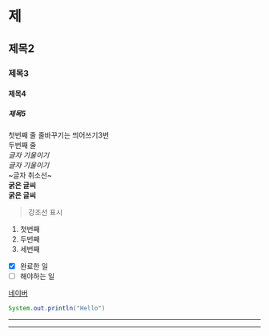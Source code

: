 # 제
## 제목2
### 제목3
#### 제목4
##### 제목5

첫번째 줄 줄바꾸기는 띄어쓰기3번   
두번째 줄   
*글자 기울이기*   
_글자 기울이기_   
~글자 취소선~   
**굵은 글씨**   
__굵은 글씨__   
>강조선 표시   

1. 첫번째   
2. 두번째   
3. 세번째   

- [x] 완료한 일   
- [ ] 해야하는 일

[네이버](https://www.naver.com)
```java
System.out.println("Hello")
```

***
---
